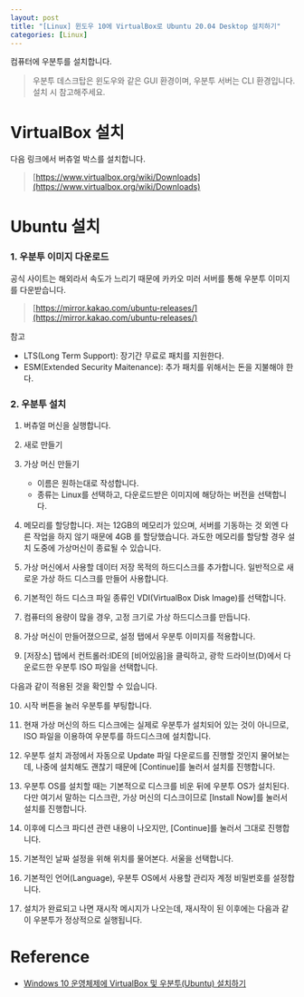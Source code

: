 ```yaml
---
layout: post
title: "[Linux] 윈도우 10에 VirtualBox로 Ubuntu 20.04 Desktop 설치하기"
categories: [Linux]
---
```


컴퓨터에 우분투를 설치합니다.

> 우분투 데스크탑은 윈도우와 같은 GUI 환경이며, 우분투 서버는 CLI 환경입니다.
설치 시 참고해주세요.

# VirtualBox 설치

다음 링크에서 버츄얼 박스를 설치합니다.

> [https://www.virtualbox.org/wiki/Downloads](https://www.virtualbox.org/wiki/Downloads)

# Ubuntu 설치

### 1. 우분투 이미지 다운로드

공식 사이트는 해외라서 속도가 느리기 때문에 카카오 미러 서버를 통해 우분투 이미지를 다운받습니다.

> [https://mirror.kakao.com/ubuntu-releases/](https://mirror.kakao.com/ubuntu-releases/)

참고

- LTS(Long Term Support): 장기간 무료로 패치를 지원한다.
- ESM(Extended Security Maitenance): 추가 패치를 위해서는 돈을 지불해야 한다.

### 2. 우분투 설치

1. 버츄얼 머신을 실행합니다.
2. 새로 만들기
3. 가상 머신 만들기
    - 이름은 원하는대로 작성합니다.
    - 종류는 Linux를 선택하고, 다운로드받은 이미지에 해당하는 버전을 선택합니다.

4. 메모리를 할당합니다. 저는 12GB의 메모리가 있으며, 서버를 기동하는 것 외엔 다른 작업을 하지 않기 때문에 4GB 를 할당했습니다. 과도한 메모리를 할당할 경우 설치 도중에 가상머신이 종료될 수 있습니다.
5. 가상 머신에서 사용할 데이터 저장 목적의 하드디스크를 추가합니다. 일반적으로 새로운 가상 하드 디스크를 만들어 사용합니다.

6. 기본적인 하드 디스크 파일 종류인 VDI(VirtualBox Disk Image)를 선택합니다. 
7. 컴퓨터의 용량이 많을 경우, 고정 크기로 가상 하드디스크를 만듭니다.
8. 가상 머신이 만들어졌으므로, 설정 탭에서 우분투 이미지를 적용합니다.
9. [저장소] 탭에서 컨트롤러:IDE의 [비어있음]을 클릭하고, 광학 드라이브(D)에서 다운로드한 우분투 ISO 파일을 선택합니다.

다음과 같이 적용된 것을 확인할 수 있습니다.

10. 시작 버튼을 눌러 우분투를 부팅합니다.

11. 현재 가상 머신의 하드 디스크에는 실제로 우분투가 설치되어 있는 것이 아니므로, ISO 파일을 이용하여 우분투를 하드디스크에 설치합니다.

12. 우분투 설치 과정에서 자동으로 Update 파일 다운로드를 진행할 것인지 물어보는데, 나중에 설치해도 괜찮기 때문에 [Continue]를 눌러서 설치를 진행합니다.

13. 우분투 OS를 설치할 때는 기본적으로 디스크를 비운 뒤에 우분투 OS가 설치된다. 다만 여기서 말하는 디스크란, 가상 머신의 디스크이므로 [Install Now]를 눌러서 설치를 진행합니다.

14. 이후에 디스크 파디션 관련 내용이 나오지만, [Continue]를 눌러서 그대로 진행합니다.

15. 기본적인 날짜 설정을 위해 위치를 물어본다. 서울을 선택합니다.

16. 기본적인 언어(Language), 우분투 OS에서 사용할 관리자 계정 비밀번호를 설정합니다.
17. 설치가 완료되고 나면 재시작 메시지가 나오는데, 재시작이 된 이후에는 다음과 같이 우분투가 정상적으로 실행됩니다.

# Reference

- [Windows 10 운영체제에 VirtualBox 및 우분투(Ubuntu) 설치하기](https://ndb796.tistory.com/370)
